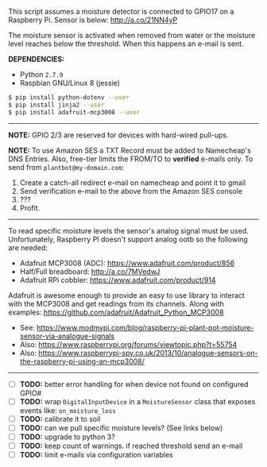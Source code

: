 This script assumes a moisture detector is connected to GPIO17 on a Raspberry Pi. Sensor is below:
http://a.co/21NN4yP

The moisture sensor is activated when removed from water or the moisture level reaches
below the threshold. When this happens an e-mail is sent.

**DEPENDENCIES:**
- Python `2.7.9`
- Raspbian GNU/Linux 8 (jessie)
```bash
$ pip install python-dotenv --user
$ pip install jinja2 --user
$ pip install adafruit-mcp3008 --user
```

--------------------

**NOTE:** GPIO 2/3 are reserved for devices with hard-wired pull-ups.

**NOTE:** To use Amazon SES a TXT Record must be added to Namecheap's DNS Entries. Also, free-tier limits the FROM/TO to **verified** e-mails only. To send from `plantbot@my-domain.com`:

1. Create a catch-all redirect e-mail on namecheap and point it to gmail
2. Send verification e-mail to the above from the Amazon SES console
3. ???
4. Profit.

--------------------

To read specific moisture levels the sensor's analog signal must be used. Unfortunately, Raspberry PI doesn't support analog ootb so the following are needed:
- Adafruit MCP3008 (ADC): https://www.adafruit.com/product/856
- Half/Full breadboard: http://a.co/7MVedwJ
- Adafruit RPi cobbler: https://www.adafruit.com/product/914

Adafruit is awesome enough to provide an easy to use library to interact with the MCP3008 and get readings from its channels. Along with examples:
https://github.com/adafruit/Adafruit_Python_MCP3008

- See: https://www.modmypi.com/blog/raspberry-pi-plant-pot-moisture-sensor-via-analogue-signals
- Also: https://www.raspberrypi.org/forums/viewtopic.php?t=55754
- Also: https://www.raspberrypi-spy.co.uk/2013/10/analogue-sensors-on-the-raspberry-pi-using-an-mcp3008/

--------------------

- [ ] **TODO:** better error handling for when device not found on configured GPIO#
- [ ] **TODO:** wrap `DigitalInputDevice` in a `MoistureSensor` class that exposes events like:
`on_moisture_loss`
- [ ] **TODO:** calibrate it to soil
- [ ] **TODO:** can we pull specific moisture levels? (See links below)
- [ ] **TODO:** upgrade to python 3?
- [ ] **TODO:** keep count of warnings. if reached threshold send an e-mail
- [ ] **TODO:** limit e-mails via configuration variables